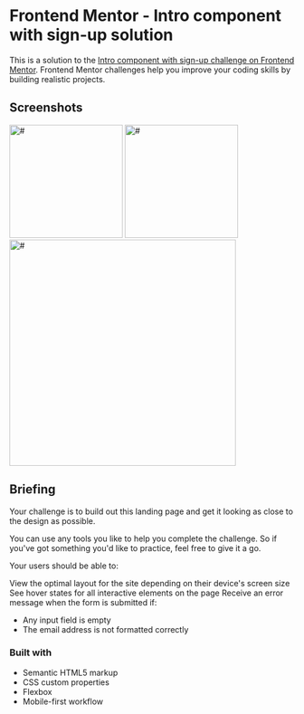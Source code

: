 # Frontend Mentor - Intro component with sign-up solution

This is a solution to the [Intro component with sign-up challenge on Frontend Mentor](https://www.frontendmentor.io/challenges/intro-component-with-signup-form-5cf91bd49edda32581d28fd1). Frontend Mentor challenges help you improve your coding skills by building realistic projects. 

## Screenshots

<img src="images/screen1.png" width="200px" alt="#"> <img src="images/screen3.png" width="200px" alt="#">
<img src="images/screen2.png" width="400px" alt="#">



## Briefing

Your challenge is to build out this landing page and get it looking as close to the design as possible.

You can use any tools you like to help you complete the challenge. So if you've got something you'd like to practice, feel free to give it a go.

Your users should be able to:

View the optimal layout for the site depending on their device's screen size
See hover states for all interactive elements on the page
Receive an error message when the form is submitted if:
- Any input field is empty
- The email address is not formatted correctly


### Built with

- Semantic HTML5 markup
- CSS custom properties
- Flexbox
- Mobile-first workflow
